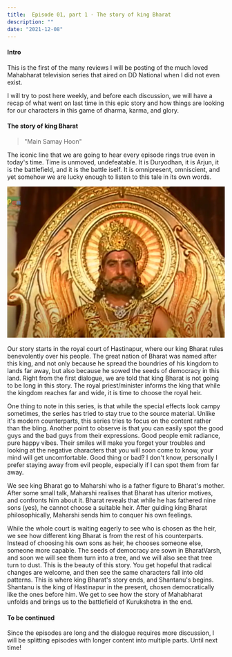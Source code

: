 ```yaml
---
title:  Episode 01, part 1 - The story of king Bharat
description: ""
date: "2021-12-08"
---
```

#### Intro

This is the first of the many reviews I will be posting of the much loved Mahabharat television series that aired on DD National when I did not even exist. 

I will try to post here weekly, and before each discussion, we will have a recap of what went on last time in this epic story and how things are looking for our characters in this game of dharma, karma, and glory.

#### The story of king Bharat

>"Main Samay Hoon"

The iconic line that we are going to hear every episode rings true even in
today's time. Time is unmoved, undefeatable. It is Duryodhan, it is Arjun, it
is the battlefield, and it is the battle iself. It is omnipresent, omniscient,
and yet somehow we are lucky enough to listen to this tale in its own words.

![King Bharat](../../assets/mahabharat/ep_1_bharat.webp)

Our story starts in the royal court of Hastinapur, where our king Bharat rules
benevolently over his people. The great nation of Bharat was named after this
king, and not only because he spread the boundries of his kingdom to lands far
away, but also because he sowed the seeds of democracy in this land. Right from
the first dialogue, we are told that king Bharat is not going to be long in
this story. The royal priest/minister informs the king that while the kingdom
reaches far and wide, it is time to choose the royal heir.

One thing to note in this series, is that while the special effects look campy
sometimes, the series has tried to stay true to the source material. Unlike
it's modern counterparts, this series tries to focus on the content rather than
the bling. Another point to observe is that you can easily spot the good guys
and the bad guys from their expressions. Good people emit radiance, pure happy
vibes. Their smiles will make you forget your troubles and looking at the
negative characters that you will soon come to know, your mind will get
uncomfortable. Good thing or bad? I don't know, personally I prefer staying
away from evil people, especially if I can spot them from far away.

We see king Bharat go to Maharshi who is a father figure to Bharat's mother.
After some small talk, Maharshi realises that Bharat has ulterior motives, and
confronts him about it. Bharat reveals that while he has fathered nine sons
(yes), he cannot choose a suitable heir. After guiding king Bharat
philosophically, Maharshi sends him to conquer his own feelings.

While the whole court is waiting eagerly to see who is chosen as the heir, we
see how different king Bharat is from the rest of his counterparts. Instead of
choosing his own sons as heir, he chooses someone else, someone more capable.
The seeds of democracy are sown in BharatVarsh, and soon we will see them turn
into a tree, and we will also see that tree turn to dust. This is the beauty of
this story. You get hopeful that radical changes are welcome, and then see the
same characters fall into old patterns. This is where king Bharat's story ends,
and Shantanu's begins. Shantanu is the king of Hastinapur in the present,
chosen democratically like the ones before him. We get to see how the story of
Mahabharat unfolds and brings us to the battlefield of Kurukshetra in the end.

#### To be continued
Since the episodes are long and the dialogue requires more discussion, I will
be splitting episodes with longer content into multiple parts.
Until next time!
